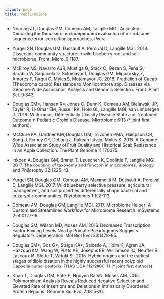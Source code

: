 ```yaml
---
layout: page
title: Publications
---
```


* Nearing JT, Douglas GM, Comeau AM, Langille MGI. Accepted. Denoising the Denoisers: An independent evaluation of microbiome sequence error-correction approaches. PeerJ.

* Yurgel SN, Douglas GM, Dussault A, Percival D, Langille MGI. 2018. Dissecting community structure in wild blueberry root and soil microbiome. Front. Micro. 9:1187.

* McElroy MS, Navarro AJR, Mustiga G, Stack C, Gezan S, Peña G, Sarabia W, Saquicela D, Sotomayor I, Douglas GM, Migicovsky Z, Amores F, Tarqui O, Myles S, Motamayor JC. 2018. Prediction of Cacao (Theobroma cacao) Resistance to Moniliophthora spp. Diseases via Genome-Wide Association Analysis and Genomic Selection. Front. Plant Sci. 9:343.

* Douglas GM\*, Hansen R\*, Jones C, Dunn K, Comeau AM, Bielawski JP, Tayler R, El-Omar EM, Russell RK, Hold GL, Langille MGI, Van Limbergen J. 2018. Multi-omics Differentially Classify Disease State and Treatment Outcome in Pediatric Crohn's Disease. Microbiome 6:13 (\* joint first authors).

* McClure KA, Gardner KM, Douglas GM, Toivonen PMA, Hampson CR, Song J, Forney CF, DeLong J, Rakcan Istvan, Myles S. 2018. A Genome-Wide Association Study of Fruit Quality and Historical Scab Resistance in an Apple Collection. The Plant Genome 11:170075.

* Inkpen A, Douglas GM, Brunet T, Leuschen K, Doolittle F, Langille MGI. 2017. The coupling of taxonomy and function in microbiomes. Biology and Philosophy 32:1225-43.

* Yurgel SN, Douglas GM, Comeau AM, Mammoliti M, Dussault A, Percival D, Langille MGI. 2017. Wild blueberry selective pressure, agricultural management, and soil properties differentially shape bacterial and eukaryotic communities. Phytobiomes 1:102-113.

* Comeau AM, Douglas GM, Langille MGI. 2017. Microbiome Helper: A Custom and Streamlined Workflow for Microbiome Research. mSystems 2:e00127-16. 

* Douglas GM, Wilson MD, Moses AM. 2016. Decreased Transcription Factor Binding Levels Nearby Primate Pseudogenes Suggests Regulatory Degeneration. Mol Biol Evol 33:1478-85.

* Douglas GM\*, Gos G\*, Steige KA\*, Salcedo A, Holm K, Agren JA, Hazzouri KM, Wang W, Platts AE, Josephs EB, Williamson RJ, Neuffer B, Lascoux M, Slotte T, Wright SI. 2015. Hybrid origins and the earliest stages of diploidization in the highly successful recent polyploid Capsella bursa-pastoris. PNAS USA 112:2806-11 (\* joint first authors).

* Khan T, Douglas GM, Patel P, Nguyen Ba AN, Moses AM. 2015. Polymorphism Analysis Reveals Reduced Negative Selection and Elevated Rate of Insertions and Deletions in Intrinsically Disordered Protein Regions. Genome Biol Evol 7:1815-26.


